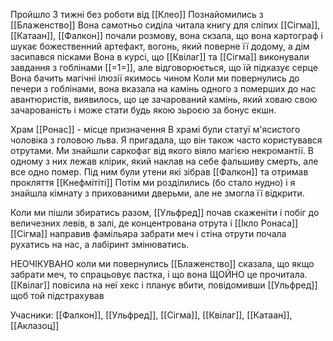 Пройшло 3 тижні без роботи від [[Клео]]
Познайомились з [[Блаженство]]
Вона самотньо сиділа читала книгу для сліпих
[[Сігма]],  [[Катаан]], [[Фалкон]] почали розмову, вона скзала, що вона картограф і шукає божественний артефакт, вогонь, який поверне її додому, а дім засипався пісками
Вона в курсі, що [[Квілаг]] та [[Сігма]] виконували завдання з гоблінами [[=1=]], але відговорюється, що їй підказує серце 
Вона бачить магічні ілюзії якимось чином
Коли ми повернулись до печери з гоблінами, вона вказала на камінь одного з померших до нас авантюристів, виявилось, що це зачарований камінь, який ховаю свою зачарованість і може стати будь якою зьроєю за бонус екшн.


Храм [[Ронас]]  - місце призначення
В храмі були статуї м'ясистого чоловіка з головою льва. Я пригадала, що він також часто користувався отрутами. 
Ми знайшли саркофаг від якого віяло магією некромантії. В одному з них лежав клірик, який наклав на себе фальшиву смерть, але все одно помер. Під ним були утени які зібрав [[Фалкон]] та отримав прокляття [[Кнефмітіті]] 
Потім ми розділились (бо стало нудно) і я знайшла кімнату з прихованими дверьми, але не змогла її відкрити.

Коли ми пішли збиратись разом, [[Ульфред]] почав скаженіти і побіг до величезних левів, в залі, де концентрована отрута і [[Ікло Ронаса]]
[[Сігма]] направив фамільяра забрати меч і стіна отрути почала рухатись на нас, а лабіринт змінюватись. 

НЕОЧІКУВАНО коли ми повернулись [[Блаженство]] сказала, що якщо забрати меч, то спрацьовує пастка, і що вона ЩОЙНО це прочитала. 
[[Квілаг]] повісила на неї хекс і планує вбити, повідомивши [[Ульфред]] щоб той підстрахував

Учасники: [[Фалкон]], [[Ульфред]], [[Сігма]], [[Квілаг]], [[Катаан]], [[Аклазоц]]




